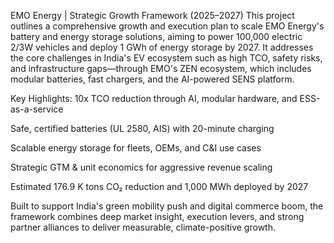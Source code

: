EMO Energy | Strategic Growth Framework (2025–2027)
This project outlines a comprehensive growth and execution plan to scale EMO Energy's battery and energy storage solutions, aiming to power 100,000 electric 2/3W vehicles and deploy 1 GWh of energy storage by 2027. It addresses the core challenges in India's EV ecosystem such as high TCO, safety risks, and infrastructure gaps—through EMO's ZEN ecosystem, which includes modular batteries, fast chargers, and the AI-powered SENS platform.

Key Highlights:
10x TCO reduction through AI, modular hardware, and ESS-as-a-service

Safe, certified batteries (UL 2580, AIS) with 20-minute charging

Scalable energy storage for fleets, OEMs, and C&I use cases

Strategic GTM & unit economics for aggressive revenue scaling

Estimated 176.9 K tons CO₂ reduction and 1,000 MWh deployed by 2027

Built to support India's green mobility push and digital commerce boom, the framework combines deep market insight, execution levers, and strong partner alliances to deliver measurable, climate-positive growth.
